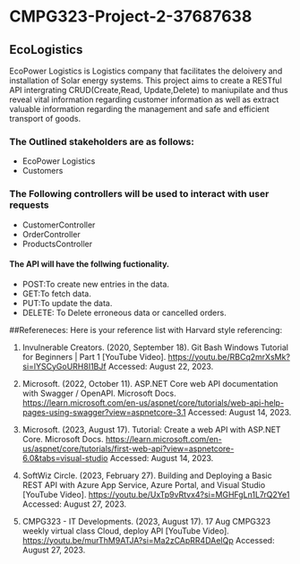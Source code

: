 # CMPG323-Project-2-37687638
## EcoLogistics
EcoPower Logistics is Logistics company that facilitates the deloivery and installation of Solar energy systems.
This project aims to create a RESTful API intergrating CRUD(Create,Read, Update,Delete) to maniupilate and thus reveal vital information
regarding customer information as well as extract valuable information regarding the management and safe and efficient transport of goods.

### The Outlined stakeholders are as follows:
- EcoPower Logistics
- Customers

### The Following controllers will be used to interact with user requests
- CustomerController
- OrderController
- ProductsController


#### The API will have the follwing fuctionality.
- POST:To create new entries in the data.
- GET:To fetch data.
- PUT:To update the data.
- DELETE: To Delete erroneous data or cancelled orders.


##Refereneces:
Here is your reference list with Harvard style referencing:

1. Invulnerable Creators. (2020, September 18). Git Bash Windows Tutorial for Beginners | Part 1 [YouTube Video]. https://youtu.be/RBCq2mrXsMk?si=lYSCyGoURH8I1BJf
   Accessed: August 22, 2023.

2. Microsoft. (2022, October 11). ASP.NET Core web API documentation with Swagger / OpenAPI. Microsoft Docs. https://learn.microsoft.com/en-us/aspnet/core/tutorials/web-api-help-pages-using-swagger?view=aspnetcore-3.1
   Accessed: August 14, 2023.

3. Microsoft. (2023, August 17). Tutorial: Create a web API with ASP.NET Core. Microsoft Docs. https://learn.microsoft.com/en-us/aspnet/core/tutorials/first-web-api?view=aspnetcore-6.0&tabs=visual-studio
   Accessed: August 14, 2023.

4. SoftWiz Circle. (2023, February 27). Building and Deploying a Basic REST API with Azure App Service, Azure Portal, and Visual Studio [YouTube Video]. https://youtu.be/UxTp9vRtvx4?si=MGHFgLn1L7rQ2Ye1
   Accessed: August 27, 2023.

5. CMPG323 - IT Developments. (2023, August 17). 17 Aug CMPG323 weekly virtual class Cloud, deploy API [YouTube Video]. https://youtu.be/murThM9ATJA?si=Ma2zCApRR4DAeIQp
   Accessed: August 27, 2023.
